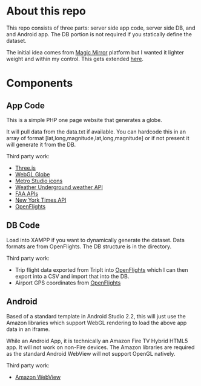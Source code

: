 # About this repo
This repo consists of three parts: server side app code, server side DB, and and Android app. The DB portion is not required if you statically define the dataset.

The initial idea comes from [Magic Mirror](https://magicmirror.builders/) platform but I wanted it lighter weight and within my control. This gets extended [here](http://michaelteeuw.nl/post/150349424992/mirror-mirror-on-the-wall-who-has-the-biggest-of).

# Components

## App Code
This is a simple PHP one page website that generates a globe. 

It will pull data from the data.txt if available. You can hardcode this in an array of format [lat,long,magnitude,lat,long,magnitude] or if not present it will generate it from the DB.

Third party work:
* [Three.js](http://threejs.org/)
* [WebGL Globe](https://www.chromeexperiments.com/experiment/globe-viewer)
* [Metro Studio icons](https://www.syncfusion.com/downloads/metrostudio)
* [Weather Underground weather API](https://www.wunderground.com/weather/api/d/docs)
* [FAA APIs](http://services.faa.gov/)
* [New York Times API](https://developer.nytimes.com/)
* [OpenFlights](http://openflights.org/)

## DB Code
Load into XAMPP if you want to dynamically generate the dataset. Data formats are from OpenFlights. The DB structure is in the directory.

Third party work:
* Trip flight data exported from TripIt into [OpenFlights](http://openflights.org/) which I can then export into a CSV and import that into the DB.
* Airport GPS coordinates from [OpenFlights](http://openflights.org/data.html)

## Android
Based of a standard template in Android Studio 2.2, this will just use the Amazon libraries which support WebGL rendering to load the above app data in an iframe. 

While an Android App, it is technically an Amazon Fire TV Hybrid HTML5 app. It will not work on non-Fire devices. The Amazon libraries are required as the standard Android WebView will not support OpenGL natively.

Third party work:
* [Amazon WebView](https://developer.amazon.com/public/solutions/platforms/android-fireos/docs/building-and-testing-your-hybrid-app)